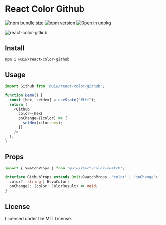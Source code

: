 React Color Github
===

[![npm bundle size](https://img.shields.io/bundlephobia/minzip/@uiw/react-color-github)](https://bundlephobia.com/package/@uiw/react-color-github) [![npm version](https://img.shields.io/npm/v/@uiw/react-color-github.svg)](https://www.npmjs.com/package/@uiw/react-color-github) [![Open in unpkg](https://img.shields.io/badge/Open%20in-unpkg-blue)](https://uiwjs.github.io/npm-unpkg/#/pkg/@uiw/react-color-github/file/README.md)

![react-color-github](https://user-images.githubusercontent.com/1680273/125948570-e08efda9-ccb8-4d7d-9c3b-77dc948bd10c.png)

## Install

```bash
npm i @uiw/react-color-github
```

## Usage

```js
import Github from '@uiw/react-color-github';

function Demo() {
  const [hex, setHex] = useState("#fff");
  return (
    <Github
      color={hex}
      onChange={(color) => {
        setHex(color.hex);
      }}
    />
  );
}
```

## Props

```ts
import { SwatchProps } from '@uiw/react-color-swatch';

interface GithubProps extends Omit<SwatchProps, 'color' | 'onChange'> {
  color?: string | HsvaColor;
  onChange?: (color: ColorResult) => void;
}
```

<!--footer-dividing-->

## License

Licensed under the MIT License.
